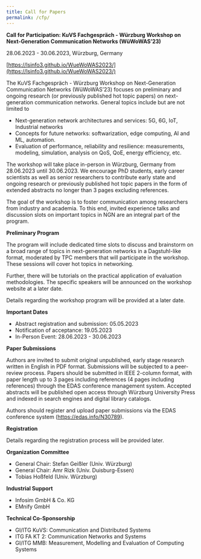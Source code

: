```yaml
---
title: Call for Papers
permalink: /cfp/
---
```


**Call for Participation: KuVS Fachgespräch - Würzburg Workshop on Next-Generation Communication Networks (WüWoWAS’23)**

28.06.2023 - 30.06.2023, Würzburg, Germany

[https://lsinfo3.github.io/WueWoWAS2023/](https://lsinfo3.github.io/WueWoWAS2023/)


The KuVS Fachgespräch - Würzburg Workshop on Next-Generation Communication Networks
(WüWoWAS’23) focuses on preliminary and ongoing research (or previously published hot topic papers) on next-generation
communication networks. General topics include but are not limited to

* Next-generation network architectures and services: 5G, 6G, IoT, Industrial networks
* Concepts for future networks: softwarization, edge computing, AI and ML, automation.
* Evaluation of performance, reliability and resilience: measurements, modeling, simulation, analysis on QoS, QoE, energy
efficiency, etc.

The workshop will take place in-person in Würzburg, Germany from 28.06.2023 until 30.06.2023. We encourage PhD students, early
career scientists as well as senior researchers to contribute early state and ongoing research or previously published hot topic
papers in the form of extended abstracts no longer than 3 pages excluding references.

The goal of the workshop is to foster communication among researchers from industry and academia. To this end, invited experience
talks and discussion slots on important topics in NGN are an integral part of the program.

**Preliminary Program**

The program will include dedicated time slots to discuss and brainstorm on a broad range of topics in next-generation networks in a
Dagstuhl-like format, moderated by TPC members that will participate in the workshop. These sessions will cover hot topics in
networking.

Further, there will be tutorials on the practical application of evaluation methodologies. The specific speakers will be announced on the workshop website at a later date.

Details regarding the workshop program will be provided at a later date.

**Important Dates**

* Abstract registration and submission: 05.05.2023
* Notification of acceptance: 19.05.2023
* In-Person Event: 28.06.2023 - 30.06.2023

**Paper Submissions**

Authors are invited to submit original unpublished, early stage research written in English in PDF format. Submissions will be
subjected to a peer-review process. Papers should be submitted in IEEE 2-column format, with paper length up to 3 pages including
references (4 pages including references) through the EDAS conference management system. Accepted abstracts will be published
open access through Würzburg University Press and indexed in search engines and digital library catalogs.

Authors should register and upload paper submissions via the EDAS conference system (https://edas.info/N30789).

**Registration**

Details regarding the registration process will be provided later.

**Organization Committee**

* General Chair: Stefan Geißler (Univ. Würzburg)
* General Chair: Amr Rizk (Univ. Duisburg-Essen)
* Tobias Hoßfeld (Univ. Würzburg)

**Industrial Support**

* Infosim GmbH & Co. KG
* EMnify GmbH

**Technical Co-Sponsorship**

* GI/ITG KuVS: Communication and Distributed Systems
* ITG FA KT 2: Communication Networks and Systems
* GI/ITG MMB: Measurement, Modelling and Evaluation of Computing Systems 
